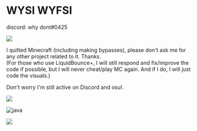 # WYSI WYFSI
discord: why dont#0425 

![](https://discord.c99.nl/widget/theme-4/711819685024497694.png)

I quitted Minecraft (including making bypasses), please don't ask me for any other project related to it. Thanks. \
(For those who use LiquidBounce+, I will still respond and fix/improve the code if possible, but I will never cheat/play MC again. And if I do, I will just code the visuals.) 

Don't worry I'm still active on Discord and osu!.


![](https://komarev.com/ghpvc/?username=exit-scammed) 

![java](https://img.shields.io/badge/-java-blue?style=for-the-badge&logo=java&logoColor=white)

![](https://github-readme-stats.vercel.app/api?username=exit-scammed&show_icons=true&theme=tokyonight)


